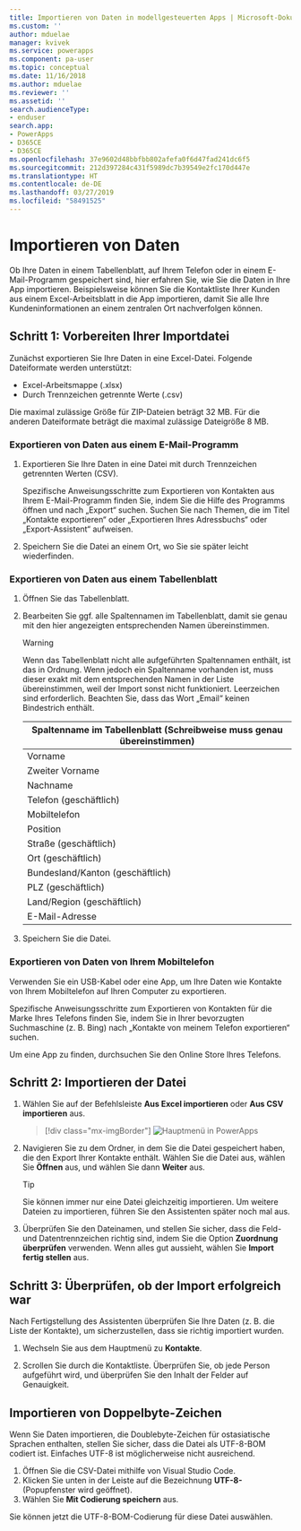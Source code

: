 ```yaml
---
title: Importieren von Daten in modellgesteuerten Apps | Microsoft-Dokumentation
ms.custom: ''
author: mduelae
manager: kvivek
ms.service: powerapps
ms.component: pa-user
ms.topic: conceptual
ms.date: 11/16/2018
ms.author: mduelae
ms.reviewer: ''
ms.assetid: ''
search.audienceType:
- enduser
search.app:
- PowerApps
- D365CE
- D365CE
ms.openlocfilehash: 37e9602d48bbfbb802afefa0f6d47fad241dc6f5
ms.sourcegitcommit: 212d397284c431f5989dc7b39549e2fc170d447e
ms.translationtype: HT
ms.contentlocale: de-DE
ms.lasthandoff: 03/27/2019
ms.locfileid: "58491525"
---
```

# <a name="import-data"></a>Importieren von Daten

Ob Ihre Daten in einem Tabellenblatt, auf Ihrem Telefon oder in einem E-Mail-Programm gespeichert sind, hier erfahren Sie, wie Sie die Daten in Ihre App importieren. Beispielsweise können Sie die Kontaktliste Ihrer Kunden aus einem Excel-Arbeitsblatt in die App importieren, damit Sie alle Ihre Kundeninformationen an einem zentralen Ort nachverfolgen können.
  
## <a name="step-1-get-your-import-file-ready"></a>Schritt 1: Vorbereiten Ihrer Importdatei  
Zunächst exportieren Sie Ihre Daten in eine Excel-Datei. Folgende Dateiformate werden unterstützt:
 - Excel-Arbeitsmappe (.xlsx)
 - Durch Trennzeichen getrennte Werte (.csv)
  
Die maximal zulässige Größe für ZIP-Dateien beträgt 32 MB. Für die anderen Dateiformate beträgt die maximal zulässige Dateigröße 8 MB.  
  
### <a name="export-data-from-an-email-program"></a>Exportieren von Daten aus einem E-Mail-Programm  
  
1.  Exportieren Sie Ihre Daten in eine Datei mit durch Trennzeichen getrennten Werten (CSV).  
  
     Spezifische Anweisungsschritte zum Exportieren von Kontakten aus Ihrem E-Mail-Programm finden Sie, indem Sie die Hilfe des Programms öffnen und nach „Export“ suchen. Suchen Sie nach Themen, die im Titel „Kontakte exportieren“ oder „Exportieren Ihres Adressbuchs“ oder „Export-Assistent“ aufweisen.  
  
2.  Speichern Sie die Datei an einem Ort, wo Sie sie später leicht wiederfinden.  
  
### <a name="export-data-from-a-spreadsheet"></a>Exportieren von Daten aus einem Tabellenblatt  
  
1.  Öffnen Sie das Tabellenblatt.  
  
2.  Bearbeiten Sie ggf. alle Spaltennamen im Tabellenblatt, damit sie genau mit den hier angezeigten entsprechenden Namen übereinstimmen.  
  
    > [!WARNING]
    > Wenn das Tabellenblatt nicht alle aufgeführten Spaltennamen enthält, ist das in Ordnung. Wenn jedoch ein Spaltenname vorhanden ist, muss dieser exakt mit dem entsprechenden Namen in der Liste übereinstimmen, weil der Import sonst nicht funktioniert. Leerzeichen sind erforderlich. Beachten Sie, dass das Wort „Email“ keinen Bindestrich enthält.  

    |**Spaltenname im Tabellenblatt (Schreibweise muss genau übereinstimmen)**|
    |---------|
    |Vorname|  
    |Zweiter Vorname|  
    |Nachname|  
    |Telefon (geschäftlich)|  
    |Mobiltelefon|  
    |Position|  
    |Straße (geschäftlich)|  
    |Ort (geschäftlich)|  
    |Bundesland/Kanton (geschäftlich)|  
    |PLZ (geschäftlich)|  
    |Land/Region (geschäftlich)|  
    |E-Mail-Adresse|  
  
3.  Speichern Sie die Datei.  
  
### <a name="export-data-from-your-phone"></a>Exportieren von Daten von Ihrem Mobiltelefon  

Verwenden Sie ein USB-Kabel oder eine App, um Ihre Daten wie Kontakte von Ihrem Mobiltelefon auf Ihren Computer zu exportieren.
  
Spezifische Anweisungsschritte zum Exportieren von Kontakten für die Marke Ihres Telefons finden Sie, indem Sie in Ihrer bevorzugten Suchmaschine (z. B. Bing) nach „Kontakte von meinem Telefon exportieren“ suchen.  
  
Um eine App zu finden, durchsuchen Sie den Online Store Ihres Telefons.  
  
## <a name="step-2-import-the-file"></a>Schritt 2: Importieren der Datei 
  
1. Wählen Sie auf der Befehlsleiste **Aus Excel importieren** oder **Aus CSV importieren** aus.

   > [!div class="mx-imgBorder"]
   > ![Hauptmenü in PowerApps](media/import.png "Hauptmenü in PowerApps")
  
2. Navigieren Sie zu dem Ordner, in dem Sie die Datei gespeichert haben, die den Export Ihrer Kontakte enthält. Wählen Sie die Datei aus, wählen Sie **Öffnen** aus, und wählen Sie dann **Weiter** aus.  
  
   > [!TIP]
   > Sie können immer nur eine Datei gleichzeitig importieren. Um weitere Dateien zu importieren, führen Sie den Assistenten später noch mal aus.
   
3. Überprüfen Sie den Dateinamen, und stellen Sie sicher, dass die Feld- und Datentrennzeichen richtig sind, indem Sie die Option **Zuordnung überprüfen** verwenden. Wenn alles gut aussieht, wählen Sie **Import fertig stellen** aus.  
 
## <a name="step-3-check-that-the-import-is-successful"></a>Schritt 3: Überprüfen, ob der Import erfolgreich war

Nach Fertigstellung des Assistenten überprüfen Sie Ihre Daten (z. B. die Liste der Kontakte), um sicherzustellen, dass sie richtig importiert wurden.  
  
1. Wechseln Sie aus dem Hauptmenü zu **Kontakte**.
  
2. Scrollen Sie durch die Kontaktliste. Überprüfen Sie, ob jede Person aufgeführt wird, und überprüfen Sie den Inhalt der Felder auf Genauigkeit.

## <a name="import-double-byte-characters"></a>Importieren von Doppelbyte-Zeichen 

Wenn Sie Daten importieren, die Doublebyte-Zeichen für ostasiatische Sprachen enthalten, stellen Sie sicher, dass die Datei als UTF-8-BOM codiert ist. Einfaches UTF-8 ist möglicherweise nicht ausreichend.

1. Öffnen Sie die CSV-Datei mithilfe von Visual Studio Code.
2. Klicken Sie unten in der Leiste auf die Bezeichnung **UTF-8-** (Popupfenster wird geöffnet). 
3. Wählen Sie **Mit Codierung speichern** aus. 

Sie können jetzt die UTF-8-BOM-Codierung für diese Datei auswählen.


